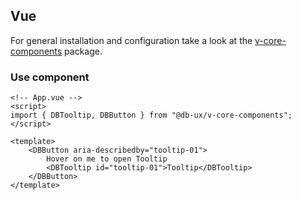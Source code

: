 ## Vue

For general installation and configuration take a look at the [v-core-components](https://www.npmjs.com/package/@db-ux/v-core-components) package.

### Use component

```vue App.vue
<!-- App.vue -->
<script>
import { DBTooltip, DBButton } from "@db-ux/v-core-components";
</script>

<template>
	<DBButton aria-describedby="tooltip-01">
		Hover on me to open Tooltip
		<DBTooltip id="tooltip-01">Tooltip</DBTooltip>
	</DBButton>
</template>
```
